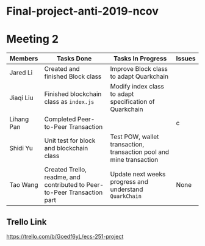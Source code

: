# Final-project-anti-2019-ncov

# Meeting 2
 Members | Tasks Done | Tasks In Progress | Issues
-------|---------- | ------------------ | ----------------
Jared Li | Created and finished Block class  | Improve Block class to adapt Quarkchain | 
Jiaqi Liu | Finished blockchain class as `index.js` | Modify index class to adapt specification of Quarkchain
Lihang Pan | Completed Peer-to-Peer Transaction |  | c
Shidi Yu | Unit test for block and blockchain class | Test POW, wallet transaction, transaction pool and mine transaction | 
Tao Wang | Created Trello, readme, and contributed to Peer-to-Peer Transaction part | Update next weeks progress and understand `QuarkChain` | None














## Trello Link

https://trello.com/b/Goedf6yL/ecs-251-project
